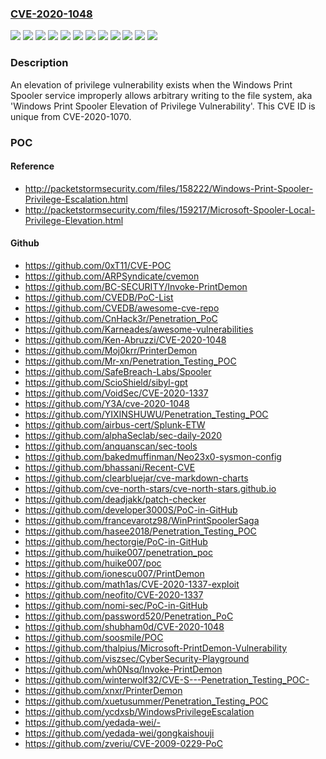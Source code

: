 ### [CVE-2020-1048](https://cve.mitre.org/cgi-bin/cvename.cgi?name=CVE-2020-1048)
![](https://img.shields.io/static/v1?label=Product&message=Windows%2010%20Version%201903%20for%2032-bit%20Systems&color=blue)
![](https://img.shields.io/static/v1?label=Product&message=Windows%2010%20Version%201903%20for%20ARM64-based%20Systems&color=blue)
![](https://img.shields.io/static/v1?label=Product&message=Windows%2010%20Version%201903%20for%20x64-based%20Systems&color=blue)
![](https://img.shields.io/static/v1?label=Product&message=Windows%2010%20Version%201909%20for%2032-bit%20Systems&color=blue)
![](https://img.shields.io/static/v1?label=Product&message=Windows%2010%20Version%201909%20for%20ARM64-based%20Systems&color=blue)
![](https://img.shields.io/static/v1?label=Product&message=Windows%2010%20Version%201909%20for%20x64-based%20Systems&color=blue)
![](https://img.shields.io/static/v1?label=Product&message=Windows%20Server%2C%20version%201903%20(Server%20Core%20installation)&color=blue)
![](https://img.shields.io/static/v1?label=Product&message=Windows%20Server%2C%20version%201909%20(Server%20Core%20installation)&color=blue)
![](https://img.shields.io/static/v1?label=Product&message=Windows%20Server&color=blue)
![](https://img.shields.io/static/v1?label=Product&message=Windows&color=blue)
![](https://img.shields.io/static/v1?label=Version&message=n%2Fa&color=blue)
![](https://img.shields.io/static/v1?label=Vulnerability&message=Elevation%20of%20Privilege&color=brighgreen)

### Description

An elevation of privilege vulnerability exists when the Windows Print Spooler service improperly allows arbitrary writing to the file system, aka 'Windows Print Spooler Elevation of Privilege Vulnerability'. This CVE ID is unique from CVE-2020-1070.

### POC

#### Reference
- http://packetstormsecurity.com/files/158222/Windows-Print-Spooler-Privilege-Escalation.html
- http://packetstormsecurity.com/files/159217/Microsoft-Spooler-Local-Privilege-Elevation.html

#### Github
- https://github.com/0xT11/CVE-POC
- https://github.com/ARPSyndicate/cvemon
- https://github.com/BC-SECURITY/Invoke-PrintDemon
- https://github.com/CVEDB/PoC-List
- https://github.com/CVEDB/awesome-cve-repo
- https://github.com/CnHack3r/Penetration_PoC
- https://github.com/Karneades/awesome-vulnerabilities
- https://github.com/Ken-Abruzzi/CVE-2020-1048
- https://github.com/Moj0krr/PrinterDemon
- https://github.com/Mr-xn/Penetration_Testing_POC
- https://github.com/SafeBreach-Labs/Spooler
- https://github.com/ScioShield/sibyl-gpt
- https://github.com/VoidSec/CVE-2020-1337
- https://github.com/Y3A/cve-2020-1048
- https://github.com/YIXINSHUWU/Penetration_Testing_POC
- https://github.com/airbus-cert/Splunk-ETW
- https://github.com/alphaSeclab/sec-daily-2020
- https://github.com/anquanscan/sec-tools
- https://github.com/bakedmuffinman/Neo23x0-sysmon-config
- https://github.com/bhassani/Recent-CVE
- https://github.com/clearbluejar/cve-markdown-charts
- https://github.com/cve-north-stars/cve-north-stars.github.io
- https://github.com/deadjakk/patch-checker
- https://github.com/developer3000S/PoC-in-GitHub
- https://github.com/francevarotz98/WinPrintSpoolerSaga
- https://github.com/hasee2018/Penetration_Testing_POC
- https://github.com/hectorgie/PoC-in-GitHub
- https://github.com/huike007/penetration_poc
- https://github.com/huike007/poc
- https://github.com/ionescu007/PrintDemon
- https://github.com/math1as/CVE-2020-1337-exploit
- https://github.com/neofito/CVE-2020-1337
- https://github.com/nomi-sec/PoC-in-GitHub
- https://github.com/password520/Penetration_PoC
- https://github.com/shubham0d/CVE-2020-1048
- https://github.com/soosmile/POC
- https://github.com/thalpius/Microsoft-PrintDemon-Vulnerability
- https://github.com/viszsec/CyberSecurity-Playground
- https://github.com/wh0Nsq/Invoke-PrintDemon
- https://github.com/winterwolf32/CVE-S---Penetration_Testing_POC-
- https://github.com/xnxr/PrinterDemon
- https://github.com/xuetusummer/Penetration_Testing_POC
- https://github.com/ycdxsb/WindowsPrivilegeEscalation
- https://github.com/yedada-wei/-
- https://github.com/yedada-wei/gongkaishouji
- https://github.com/zveriu/CVE-2009-0229-PoC

